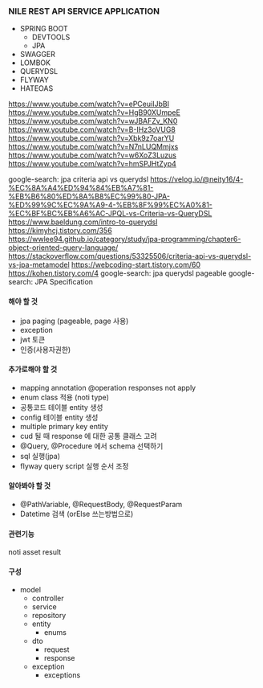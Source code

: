 ### NILE REST API SERVICE APPLICATION
- SPRING BOOT
  - DEVTOOLS
  - JPA
- SWAGGER
- LOMBOK
- QUERYDSL
- FLYWAY
- HATEOAS

https://www.youtube.com/watch?v=ePCeuiIJbBI
https://www.youtube.com/watch?v=HgB90XUmpeE
https://www.youtube.com/watch?v=wJBAFZv_KN0
https://www.youtube.com/watch?v=B-IHz3oVUG8
https://www.youtube.com/watch?v=Xbk9z7oarYU
https://www.youtube.com/watch?v=N7nLUQMmjxs
https://www.youtube.com/watch?v=w6XoZ3Luzus
https://www.youtube.com/watch?v=hmSPJHtZyp4

google-search: jpa criteria api vs querydsl
https://velog.io/@neity16/4-%EC%8A%A4%ED%94%84%EB%A7%81-%EB%B6%80%ED%8A%B8%EC%99%80-JPA-%ED%99%9C%EC%9A%A9-4-%EB%8F%99%EC%A0%81-%EC%BF%BC%EB%A6%AC-JPQL-vs-Criteria-vs-QueryDSL
https://www.baeldung.com/intro-to-querydsl
https://kimyhcj.tistory.com/356
https://wwlee94.github.io/category/study/jpa-programming/chapter6-object-oriented-query-language/
https://stackoverflow.com/questions/53325506/criteria-api-vs-querydsl-vs-jpa-metamodel
https://webcoding-start.tistory.com/60
https://kohen.tistory.com/4
google-search: jpa querydsl pageable
google-search: JPA Specification

#### 해야 할 것
- jpa paging (pageable, page 사용)
- exception
- jwt 토큰
- 인증(사용자권한)

#### 추가로해야 할 것
- mapping annotation @operation responses not apply
- enum class 적용 (noti type)
- 공통코드 테이블 entity 생성
- config 테이블 entity 생성
- multiple primary key entity
- cud 될 때 response 에 대한 공통 클래스 고려
- @Query, @Procedure 에서 schema 선택하기
- sql 실행(jpa)
- flyway query script 실행 순서 조정

#### 알아봐야 할 것
- @PathVariable, @RequestBody, @RequestParam
- Datetime 검색 (orElse 쓰는방법으로)

#### 관련기능
noti
asset
result

#### 구성
- model
  - controller
  - service
  - repository
  - entity
    - enums
  - dto
    - request
    - response
  - exception
    - exceptions
